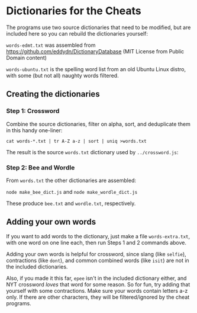 # Dictionaries for the Cheats

The programs use two source dictionaries that need to be modified, but are included here so you can rebuild the dictionaries yourself:

`words-edmt.txt` was assembled from https://github.com/eddydn/DictionaryDatabase (MIT License from Public Domain content)

`words-ubuntu.txt` is the spelling word list from an old Ubuntu Linux distro, with some (but not all) naughty words filtered.

## Creating the dictionaries

### Step 1: Crossword

Combine the source dictionaries, filter on alpha, sort, and deduplicate them in this handy one-liner:

`cat words-*.txt | tr A-Z a-z | sort | uniq >words.txt`

The result is the source `words.txt` dictionary used by `../crossword.js`:

### Step 2: Bee and Wordle

From `words.txt` the other dictionaries are assembled:

`node make_bee_dict.js` and `node make_wordle_dict.js`

These produce `bee.txt` and `wordle.txt`, respectively.

## Adding your own words

If you want to add words to the dictionary, just make a file `words-extra.txt`, with one word on one line each, then run Steps 1 and 2 commands above.

Adding your own words is helpful for crossword, since slang (like `selfie`), contractions (like `dont`), and common combined words (like `isit`) are not in the included dictionaries.

Also, if you made it this far, `epee` isn't in the included dictionary either, and NYT crossword *loves* that word for some reason.  So for fun, try adding that yourself with some contractions.  Make sure your words contain letters a-z only.  If there are other characters, they will be filtered/ignored by the cheat programs.